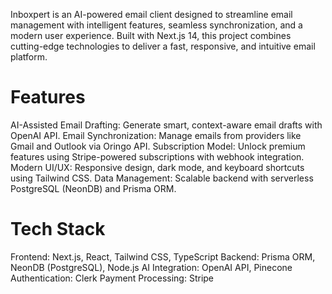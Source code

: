 Inboxpert is an AI-powered email client designed to streamline email management with intelligent features, seamless synchronization, and a modern user experience. Built with Next.js 14, this project combines cutting-edge technologies to deliver a fast, responsive, and intuitive email platform.

# Features
AI-Assisted Email Drafting: Generate smart, context-aware email drafts with OpenAI API.
Email Synchronization: Manage emails from providers like Gmail and Outlook via Oringo API.
Subscription Model: Unlock premium features using Stripe-powered subscriptions with webhook integration.
Modern UI/UX: Responsive design, dark mode, and keyboard shortcuts using Tailwind CSS.
Data Management: Scalable backend with serverless PostgreSQL (NeonDB) and Prisma ORM.

# Tech Stack
Frontend: Next.js, React, Tailwind CSS, TypeScript
Backend: Prisma ORM, NeonDB (PostgreSQL), Node.js
AI Integration: OpenAI API, Pinecone
Authentication: Clerk
Payment Processing: Stripe
